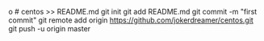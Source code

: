 o # centos >> README.md
git init
git add README.md
git commit -m "first commit"
git remote add origin https://github.com/jokerdreamer/centos.git
git push -u origin master
